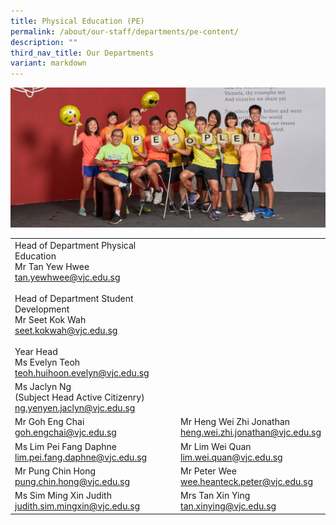 ```yaml
---
title: Physical Education (PE)
permalink: /about/our-staff/departments/pe-content/
description: ""
third_nav_title: Our Departments
variant: markdown
---
```

![](/images/d-pe-1024x455.jpg)


|  |  | 
| -------- | -------- |
Head of Department Physical Education<br>Mr Tan Yew Hwee<br>[tan.yewhwee@vjc.edu.sg](mailto:tan.yewhwee@vjc.edu.sg)<br><br>Head of Department Student Development<br>Mr Seet Kok Wah<br>[seet.kokwah@vjc.edu.sg](mailto:seet.kokwah@vjc.edu.sg)<br><br>Year Head<br>Ms Evelyn Teoh<br>[teoh.huihoon.evelyn@vjc.edu.sg](mailto:teoh.huihoon.evelyn@vjc.edu.sg) ||
Ms Jaclyn Ng<br>(Subject Head Active Citizenry)<br>[ng.yenyen.jaclyn@vjc.edu.sg](mailto:ng.yenyen.jaclyn@vjc.edu.sg)|
|Mr Goh Eng Chai<br>[goh.engchai@vjc.edu.sg](mailto:goh.engchai@vjc.edu.sg)| Mr Heng Wei Zhi Jonathan<br>[heng.wei.zhi.jonathan@vjc.edu.sg](mailto:heng.wei.zhi.jonathan@vjc.edu.sg)|
|Ms Lim Pei Fang Daphne<br>[lim.pei.fang.daphne@vjc.edu.sg](mailto:lim.pei.fang.daphne@vjc.edu.sg)| Mr Lim Wei Quan<br>[lim.wei.quan@vjc.edu.sg](mailto:lim.wei.quan@vjc.edu.sg)|
|Mr Pung Chin Hong<br>[pung.chin.hong@vjc.edu.sg](mailto:pung.chin.hong@vjc.edu.sg)| Mr Peter Wee<br>[wee.heanteck.peter@vjc.edu.sg](mailto:wee.heanteck.peter@vjc.edu.sg)|
|Ms Sim Ming Xin Judith<br>[judith.sim.mingxin@vjc.edu.sg](mailto:judith.sim.mingxin@vjc.edu.sg)|Mrs Tan Xin Ying<br>[tan.xinying@vjc.edu.sg](mailto:tan.xinying@vjc.edu.sg)|